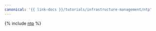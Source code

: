 ```yaml
---
canonical: '{{ link-docs }}/tutorials/infrastructure-management/ntp'
---
```


{% include [ntp](../../_tutorials/infrastructure/ntp.md) %}